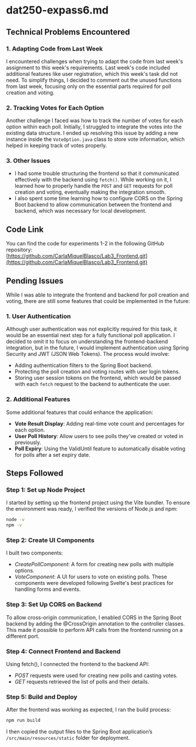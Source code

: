 # dat250-expass6.md

## Technical Problems Encountered

### 1. Adapting Code from Last Week
I encountered challenges when trying to adapt the code from last week's assignment to this week's requirements. Last week's code included additional features like user registration, which this week's task did not need. To simplify things, I decided to comment out the unused functions from last week, focusing only on the essential parts required for poll creation and voting.

### 2. Tracking Votes for Each Option
Another challenge I faced was how to track the number of votes for each option within each poll. Initially, I struggled to integrate the votes into the existing data structure. I ended up resolving this issue by adding a new instance inside the `VoteOption.java` class to store vote information, which helped in keeping track of votes properly.

### 3. Other Issues
- I had some trouble structuring the frontend so that it communicated effectively with the backend using `fetch()`. While working on it, I learned how to properly handle the `POST` and `GET` requests for poll creation and voting, eventually making the integration smooth.
- I also spent some time learning how to configure CORS on the Spring Boot backend to allow communication between the frontend and backend, which was necessary for local development.

## Code Link
You can find the code for experiments 1-2 in the following GitHub repository:  
[https://github.com/CarlaMiquelBlasco/Lab3_Frontend.git](https://github.com/CarlaMiquelBlasco/Lab3_Frontend.git)

## Pending Issues
While I was able to integrate the frontend and backend for poll creation and voting, there are still some features that could be implemented in the future:

### 1. User Authentication
Although user authentication was not explicitly required for this task, it would be an essential next step for a fully functional poll application. I decided to omit it to focus on understanding the frontend-backend integration, but in the future, I would implement authentication using Spring Security and JWT (JSON Web Tokens). The process would involve:
- Adding authentication filters to the Spring Boot backend.
- Protecting the poll creation and voting routes with user login tokens.
- Storing user session tokens on the frontend, which would be passed with each `fetch` request to the backend to authenticate the user.

### 2. Additional Features
Some additional features that could enhance the application:
- **Vote Result Display**: Adding real-time vote count and percentages for each option.
- **User Poll History**: Allow users to see polls they've created or voted in previously.
- **Poll Expiry**: Using the ValidUntil feature to automatically disable voting for polls after a set expiry date. 

## Steps Followed

### Step 1: Set up Node Project
I started by setting up the frontend project using the Vite bundler. To ensure the environment was ready, I verified the versions of Node.js and npm:

```bash
node -v
npm -v
```

### Step 2: Create UI Components
I built two components:

- *CreatePollComponent*: A form for creating new polls with multiple options.
- *VoteComponent*: A UI for users to vote on existing polls. 
These components were developed following Svelte's best practices for handling forms and events.

### Step 3: Set Up CORS on Backend
To allow cross-origin communication, I enabled CORS in the Spring Boot backend by adding the @CrossOrigin annotation to the controller classes. This made it possible to perform API calls from the frontend running on a different port.

### Step 4: Connect Frontend and Backend
Using fetch(), I connected the frontend to the backend API:

- *POST* requests were used for creating new polls and casting votes. 
- *GET* requests retrieved the list of polls and their details.

### Step 5: Build and Deploy
After the frontend was working as expected, I ran the build process:
```bash
npm run build
```
I then copied the output files to the Spring Boot application’s `/src/main/resources/static` folder for deployment.
